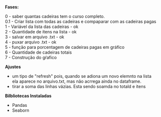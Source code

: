**Fases:**

0 - saber quantas cadeiras tem o curso completo. </br>
0.1 - Criar lista com todas as cadeiras e compaparar com as cadeiras pagas
1 - Variável da lista das cadeiras - ok </br>
2 - Quantidade de itens na lista - ok </br>
3 - salvar em arquivo .txt - ok </br>
4 - puxar arquivo .txt - ok </br>
5 - função para porcentagem de cadeiras pagas em gráfico </br>
6 - Quantidade de cadeiras totais </br>
7 - Construção do gŕafico

**Ajustes**

- um tipo de "refresh" pois, quando se adiona um novo elemnto na lista
ela aparece no arquivo.txt, mas não acrrega ainda no dataframe.
- tirar a soma das linhas vázias. Esta sendo soamda no totald e itens


**Bilbliotecas Instaladas**

- Pandas
- Seaborn


